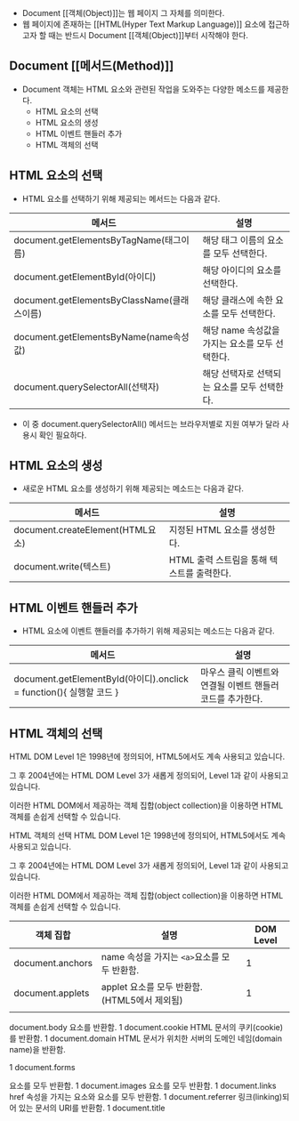 - Document [[객체(Object)]]는 웹 페이지 그 자체를 의미한다.
- 웹 페이지에 존재하는 [[HTML(Hyper Text Markup Language)]] 요소에 접근하고자 할 때는 반드시 Document [[객체(Object)]]부터 시작해야 한다.

## Document [[메서드(Method)]]

- Document 객체는 HTML 요소와 관련된 작업을 도와주는 다양한 메소드를 제공한다.
	- HTML 요소의 선택
	- HTML 요소의 생성
	- HTML 이벤트 핸들러 추가
	- HTML 객체의 선택


## HTML 요소의 선택

- HTML 요소를 선택하기 위해 제공되는 메서드는 다음과 같다.

|메서드 |설명|
|---|---|
|document.getElementsByTagName(태그이름)|해당 태그 이름의 요소를 모두 선택한다. |
|document.getElementById(아이디)|해당 아이디의 요소를 선택한다. |
|document.getElementsByClassName(클래스이름)|해당 클래스에 속한 요소를 모두 선택한다. |
|document.getElementsByName(name속성값)|해당 name 속성값을 가지는 요소를 모두 선택한다. |
|document.querySelectorAll(선택자)|해당 선택자로 선택되는 요소를 모두 선택한다. |
- 이 중 document.querySelectorAll() 메서드는 브라우저별로 지원 여부가 달라 사용시 확인 필요하다.

## HTML 요소의 생성

- 새로운 HTML 요소를 생성하기 위해 제공되는 메소드는 다음과 같다.

|메서드 |설명|
|---|---|
|document.createElement(HTML요소)|지정된 HTML 요소를 생성한다. |
|document.write(텍스트)|HTML 출력 스트림을 통해 텍스트를 출력한다. |

## HTML 이벤트 핸들러 추가

- HTML 요소에 이벤트 핸들러를 추가하기 위해 제공되는 메소드는 다음과 같다.

|메서드 |설명|
|---|---|
|document.getElementById(아이디).onclick = function(){ 실행할 코드 }|마우스 클릭 이벤트와 연결될 이벤트 핸들러 코드를 추가한다. |

## HTML 객체의 선택

HTML DOM Level 1은 1998년에 정의되어, HTML5에서도 계속 사용되고 있습니다.

그 후 2004년에는 HTML DOM Level 3가 새롭게 정의되어, Level 1과 같이 사용되고 있습니다.

이러한 HTML DOM에서 제공하는 객체 집합(object collection)을 이용하면 HTML 객체를 손쉽게 선택할 수 있습니다.

HTML 객체의 선택
HTML DOM Level 1은 1998년에 정의되어, HTML5에서도 계속 사용되고 있습니다.

그 후 2004년에는 HTML DOM Level 3가 새롭게 정의되어, Level 1과 같이 사용되고 있습니다.

 

이러한 HTML DOM에서 제공하는 객체 집합(object collection)을 이용하면 HTML 객체를 손쉽게 선택할 수 있습니다.

| 객체 집합 | 설명 | DOM Level |
| ---- | ---- | ---- |
| document.anchors | name 속성을 가지는 `<a>`요소를 모두 반환함. | 1 |
| document.applets | applet 요소를 모두 반환함. (HTML5에서 제외됨) | 1 |
|  |  |  |

document.body	<body>요소를 반환함.	1
document.cookie	HTML 문서의 쿠키(cookie)를 반환함.	1
document.domain	
HTML 문서가 위치한 서버의 도메인 네임(domain name)을 반환함.

1
document.forms	<form>요소를 모두 반환함.	1
document.images	<img>요소를 모두 반환함.	1
document.links	href 속성을 가지는 <area>요소와 <a>요소를 모두 반환함.	1
document.referrer	링크(linking)되어 있는 문서의 URI를 반환함.	1
document.title	<title>요소를 반환함.	1
document.URL	HTML 문서의 완전한 URL 주소를 반환함.	1
document.baseURI	HTML 문서의 절대 URI(absolute base URI)를 반환함.	3
document.doctype	HTML 문서의 문서 타입(doctype)을 반환함.	3
document.documentElement

<html>요소를 반환함.	3
document.documentMode

웹 브라우저가 사용하고 있는 모드를 반환함.	3
document.documentURI

HTML 문서의 URI를 반환함.	3
document.domConfig	HTML DOM 설정을 반환함. (더는 사용하지 않음)	3
document.embeds	<embed>요소를 모두 반환함.	3
document.head	<head>요소를 반환함.	3
document.implementation

HTML DOM 구현(implementation)을 반환함.	3
document.inputEncoding

HTML 문서의 문자 인코딩(character set) 형식을 반환함.	3
document.lastModified

HTML 문서의 마지막 갱신 날짜 및 시간을 반환함	3
document.readyState

HTML 문서의 로딩 상태(loading status)를 반환함.	3
document.scripts	<script>요소를 모두 반환함.	3
document.strictErrorChecking

오류의 강제 검사 여부를 반환함.	3